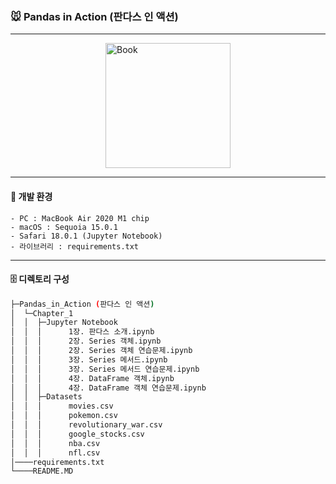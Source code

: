 ### 🐭 Pandas in Action (판다스 인 액션)

---
<img src="https://image.yes24.com/goods/112208378/XL.jpg" alt="Book" style="width: 200px; display: block; margin-left: auto; margin-right: auto;">

---
#### 🙈 개발 환경
	- PC : MacBook Air 2020 M1 chip
	- macOS : Sequoia 15.0.1
	- Safari 18.0.1 (Jupyter Notebook)
	- 라이브러리 : requirements.txt
---
#### 🗄️ 디렉토리 구성
```sh
├─Pandas_in_Action (판다스 인 액션)
│  └─Chapter_1
│  │  ├─Jupyter Notebook
│  │  │      1장. 판다스 소개.ipynb
│  │  │      2장. Series 객체.ipynb
│  │  │      2장. Series 객체 연습문제.ipynb
│  │  │      3장. Series 메서드.ipynb
│  │  │      3장. Series 메서드 연습문제.ipynb
│  │  │      4장. DataFrame 객체.ipynb
│  │  │      4장. DataFrame 객체 연습문제.ipynb
│  │  ├─Datasets
│  │  │      movies.csv
│  │  │      pokemon.csv
│  │  │      revolutionary_war.csv
│  │  │      google_stocks.csv
│  │  │      nba.csv
│  │  │      nfl.csv
│────requirements.txt
└────README.MD
```

